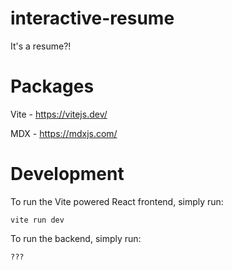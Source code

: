# interactive-resume

It's a resume?!

# Packages

Vite - https://vitejs.dev/

MDX - https://mdxjs.com/

# Development

To run the Vite powered React frontend, simply run:

`vite run dev`

To run the backend, simply run:

`???`

